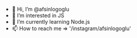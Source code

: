 - 👋 Hi, I’m @afsinlogoglu
- 👀 I’m interested in JS
- 🌱 I’m currently learning Node.js 
- 📫 How to reach me => '/instagram/afsinlogoglu'

<!---
afsinlogoglu/afsinlogoglu is a ✨ special ✨ repository because its `README.md` (this file) appears on your GitHub profile.
You can click the Preview link to take a look at your changes.
--->
